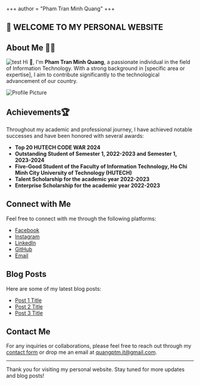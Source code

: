 +++
author = "Pham Tran Minh Quang"
+++

## 👋 WELCOME TO MY PERSONAL WEBSITE

## About Me 🤷‍♂️
![test](https://media1.giphy.com/media/v1.Y2lkPTc5MGI3NjExcG5ndHUzeXdlMjNncnFsazNxdHhsZHUzeGFvMG1nZGFob3Z0MXFvbCZlcD12MV9pbnRlcm5hbF9naWZfYnlfaWQmY3Q9Zw/IWhCdSgR2Hh9QawXdc/giphy.webp)
Hi 👋, I'm **Pham Tran Minh Quang**, a passionate individual in the field of Information Technology. With a strong background in [specific area or expertise], I aim to contribute significantly to the technological advancement of our country.

![Profile Picture](images/profile.jpg)

## Achievements🏆

Throughout my academic and professional journey, I have achieved notable successes and have been honored with several awards:

- **Top 20 HUTECH CODE WAR 2024**
- **Outstanding Student of Semester 1, 2022-2023 and Semester 1, 2023-2024**
- **Five-Good Student of the Faculty of Information Technology, Ho Chi Minh City University of Technology (HUTECH)**
- **Talent Scholarship for the academic year 2022-2023**
- **Enterprise Scholarship for the academic year 2022-2023**

## Connect with Me

Feel free to connect with me through the following platforms:

- [Facebook](https://www.facebook.com/iamquangg.2004)
- [Instagram](https://www.instagram.com/icy.noah_/)
- [LinkedIn](https://www.linkedin.com/in/quangphamit/)
- [GitHub](https://github.com/minhquangzxy)
- [Email](mailto:quangptm.it@gmail.com)

## Blog Posts

Here are some of my latest blog posts:

- [Post 1 Title](#)
- [Post 2 Title](#)
- [Post 3 Title](#)

## Contact Me

For any inquiries or collaborations, please feel free to reach out through my [contact form](#) or drop me an email at [quangptm.it@gmail.com](mailto:quangptm.it@gmail.com).

---

Thank you for visiting my personal website. Stay tuned for more updates and blog posts!

